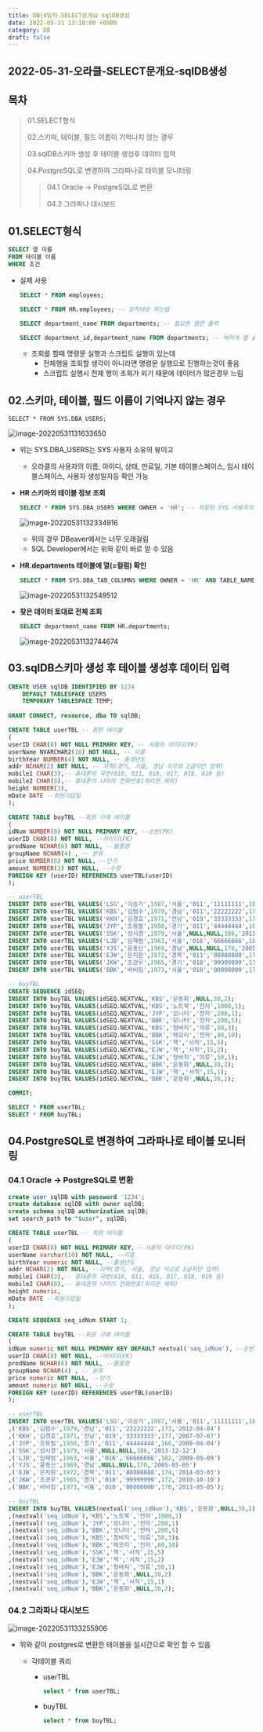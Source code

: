 ```yaml
---
title: DB|4일차.SELECT문개요 sqlDB생성
date: 2022-05-31 13:10:00 +0900
category: DB
draft: false
---
```


## 2022-05-31-오라클-SELECT문개요-sqlDB생성

## 목차

 >
 >01.SELECT형식
 >
 >02.스키마, 테이블, 필드 이름이 기억나지 않는 경우
 >
 >03.sqlDB스키마 생성 후 테이블 생성후 데이터 입력
 >
 >04.PostgreSQL로 변경하여 그라파나로 테이블 모니터링
 >
 >>04.1 Oracle -> PostgreSQL로 변환
 >>
 >>04.2 그라파나 대시보드 
 >

## 01.SELECT형식

```sql
SELECT 열 이름
FROM 테이블 이름
WHERE 조건
```

- 실제 사용

  ```sql
  SELECT * FROM employees;
  
  SELECT * FROM HR.employees; -- 원칙대로 하는법
  
  SELECT department_name FROM departments; -- 필요한 열만 출력
  
  SELECT department_id,department_name FROM departments; -- 여러개 열 출력
  ```

  - 조회를 할때 명령문 실행과 스크립트 실행이 있는데 
    - 전체행을 조회할 생각이 아니라면 명령문 실행으로 진행하는것이 좋음
    - 스크립트 실행시 전체 행이 조회가 되기 때문에 데이터가 많은경우 느림

## 02.스키마, 테이블, 필드 이름이 기억나지 않는 경우

```sql\
SELECT * FROM SYS.DBA_USERS;
```

![image-20220531131633650](../../assets/img/post/2022-05-31-오라클-SELECT문개요-sqlDB생성/image-20220531131633650.png)

- 위는 SYS.DBA_USERS는 SYS 사용자 소유의 뷰이고

  - 오라클의 사용자의 이름, 아이디, 상태, 만료일, 기본 테이블스페이스, 임시 테이블스페이스, 사용자 생성일자등 확인 가능

- **HR 스키마의 테이블 정보 조회**

  ```sql
  SELECT * FROM SYS.DBA_USERS WHERE OWNER = 'HR'; -- 저장된 SYS 사용자의 테이블 조회
  ```

  ![image-20220531132334916](../../assets/img/post/2022-05-31-오라클-SELECT문개요-sqlDB생성/image-20220531132334916.png)

  - 위의 경우 DBeaver에서는 너무 오래걸림
  - SQL Developer에서는 위와 같이 바로 알 수 있음

- **HR.departments 테이블에 열(=컬럼) 확인**

  ```sql
  SELECT * FROM SYS.DBA_TAB_COLUMNS WHERE OWNER = 'HR' AND TABLE_NAME = 'DEPARTMENTS'; -- 테이블의 컬럼 이름 형식 확인
  ```

  ![image-20220531132549512](../../assets/img/post/2022-05-31-오라클-SELECT문개요-sqlDB생성/image-20220531132549512.png)

- **찾은 데이터 토대로 전체 조회**

  ```sql
  SELECT department_name FROM HR.departments;
  ```

  ![image-20220531132744674](../../assets/img/post/2022-05-31-오라클-SELECT문개요-sqlDB생성/image-20220531132744674.png)

## 03.sqlDB스키마 생성 후 테이블 생성후 데이터 입력

```sql
CREATE USER sqlDB IDENTIFIED BY 1234
	DEFAULT TABLESPACE USERS
	TEMPORARY TABLESPACE TEMP;
	
GRANT CONNECT, resource, dba TO sqlDB;

CREATE TABLE userTBL -- 회원 테이블
(
userID CHAR(8) NOT NULL PRIMARY KEY, -- 사용자 아이디(PK)
userName NVARCHAR2(10) NOT NULL, -- 이름
birthYear NUMBER(4) NOT NULL, -- 출생년도
addr NCHAR(2) NOT NULL, -- 지역(경기, 서울, 경남 식으로 2글자만 입력) 
mobile1 CHAR(3),-- 휴대폰의 국번(010, 011, 016, 017, 018, 019 등)
mobile2 CHAR(8),-- 휴대폰의 나머지 전화번호(하이픈 제외)
height NUMBER(3),
mDate DATE --회원가입일
);

CREATE TABLE buyTBL --회원 구매 테이블
(
idNum NUMBER(8) NOT NULL PRIMARY KEY, --순번(PK)
userID CHAR(8) NOT NULL, --아이디(FK) 
prodName NCHAR(6) NOT NULL, --물품명
groupName NCHAR(4) , -- 분류
price NUMBER(8) NOT NULL, --단가
amount NUMBER(3) NOT NULL, --수량
FOREIGN KEY (userID) REFERENCES userTBL(userID)
);

-- userTBL
INSERT INTO userTBL VALUES('LSG','이승기',1987,'서울','011','11111111',182,'2008-08-08');
INSERT INTO userTBL VALUES('KBS','김범수',1979,'경남','011','22222222',173,'2012-04-04');
INSERT INTO userTBL VALUES('KKH','김경호',1971,'전남','019','33333333',177,'2007-07-07');
INSERT INTO userTBL VALUES('JYP','조용필',1950,'경기','011','44444444',166,'2009-04-04');
INSERT INTO userTBL VALUES('SSK','성시경',1979,'서울',NULL,NULL,186,'2013-12-12');
INSERT INTO userTBL VALUES('LJB','임재범',1963,'서울','016','66666666',182,'2009-09-09');
INSERT INTO userTBL VALUES('YJS','윤종신',1969,'경남',NULL,NULL,170,'2005-05-05');
INSERT INTO userTBL VALUES('EJW','은지원',1972,'경북','011','88888888',174,'2014-03-03');
INSERT INTO userTBL VALUES('JKW','조관우',1965,'경기','018','99999999',172,'2010-10-10');
INSERT INTO userTBL VALUES('BBK','바비킴',1973,'서울','010','00000000',176,'2013-05-05');

-- buyTBL
CREATE SEQUENCE idSEQ;
INSERT INTO buyTBL VALUES(idSEQ.NEXTVAL,'KBS','운동화',NULL,30,2);
INSERT INTO buyTBL VALUES(idSEQ.NEXTVAL,'KBS','노트북','전자',1000,1);
INSERT INTO buyTBL VALUES(idSEQ.NEXTVAL,'JYP','모니터','전자',200,1);
INSERT INTO buyTBL VALUES(idSEQ.NEXTVAL,'BBK','모니터','전자',200,5);
INSERT INTO buyTBL VALUES(idSEQ.NEXTVAL,'KBS','청바지','의류',50,3);
INSERT INTO buyTBL VALUES(idSEQ.NEXTVAL,'BBK','메모리','전자',80,10);
INSERT INTO buyTBL VALUES(idSEQ.NEXTVAL,'SSK','책','서적',15,5);
INSERT INTO buyTBL VALUES(idSEQ.NEXTVAL,'EJW','책','서적',15,2);
INSERT INTO buyTBL VALUES(idSEQ.NEXTVAL,'EJW','청바지','의류',50,1);
INSERT INTO buyTBL VALUES(idSEQ.NEXTVAL,'BBK','운동화',NULL,30,2);
INSERT INTO buyTBL VALUES(idSEQ.NEXTVAL,'EJW','책','서적',15,1);
INSERT INTO buyTBL VALUES(idSEQ.NEXTVAL,'BBK','운동화',NULL,30,2);

COMMIT;

SELECT * FROM userTBL;
SELECT * FROM buyTBL;
```

## 04.PostgreSQL로 변경하여 그라파나로 테이블 모니터링

### 04.1 Oracle -> PostgreSQL로 변환

```sql
create user sqlDB with password '1234';
create database sqlDB with owner sqlDB;
create schema sqlDB authorization sqlDB;
set search_path to "$user", sqlDB;

CREATE TABLE userTBL -- 회원 테이블
(
userID CHAR(8) NOT NULL PRIMARY KEY, --사용자 아이디(PK)
userName varchar(10) NOT NULL, --이름
birthYear numeric NOT NULL, --출생년도
addr NCHAR(2) NOT NULL, --지역(경기, 서울, 경남 식으로 2글자만 입력) 
mobile1 CHAR(3),-- 휴대폰의 국번(010, 011, 016, 017, 018, 019 등)
mobile2 CHAR(8),-- 휴대폰의 나머지 전화번호(하이픈 제외)
height numeric,
mDate DATE --회원가입일
);

CREATE SEQUENCE seq_idNum START 1;

CREATE TABLE buyTBL --회원 구매 테이블
(
idNum numeric NOT NULL PRIMARY KEY DEFAULT nextval('seq_idNum'), --순번(PK)
userID CHAR(8) NOT NULL, --아이디(FK) 
prodName NCHAR(6) NOT NULL, --물품명
groupName NCHAR(4) , -- 분류
price numeric NOT NULL, --단가
amount numeric NOT NULL, --수량
FOREIGN KEY (userID) REFERENCES userTBL(userID)
);

-- userTBL
INSERT INTO userTBL VALUES('LSG','이승기',1987,'서울','011','11111111',182,'2008-08-08')
,('KBS','김범수',1979,'경남','011','22222222',173,'2012-04-04')
,('KKH','김경호',1971,'전남','019','33333333',177,'2007-07-07')
,('JYP','조용필',1950,'경기','011','44444444',166,'2009-04-04')
,('SSK','성시경',1979,'서울',NULL,NULL,186,'2013-12-12')
,('LJB','임재범',1963,'서울','016','66666666',182,'2009-09-09')
,('YJS','윤종신',1969,'경남',NULL,NULL,170,'2005-05-05')
,('EJW','은지원',1972,'경북','011','88888888',174,'2014-03-03')
,('JKW','조관우',1965,'경기','018','99999999',172,'2010-10-10')
,('BBK','바비킴',1973,'서울','010','00000000',176,'2013-05-05');

-- buyTBL
INSERT INTO buyTBL VALUES(nextval('seq_idNum'),'KBS','운동화',NULL,30,2)
,(nextval('seq_idNum'),'KBS','노트북','전자',1000,1)
,(nextval('seq_idNum'),'JYP','모니터','전자',200,1)
,(nextval('seq_idNum'),'BBK','모니터','전자',200,5)
,(nextval('seq_idNum'),'KBS','청바지','의류',50,3)s
,(nextval('seq_idNum'),'BBK','메모리','전자',80,10)
,(nextval('seq_idNum'),'SSK','책','서적',15,5)
,(nextval('seq_idNum'),'EJW','책','서적',15,2)
,(nextval('seq_idNum'),'EJW','청바지','의류',50,1)
,(nextval('seq_idNum'),'BBK','운동화',NULL,30,2)
,(nextval('seq_idNum'),'EJW','책','서적',15,1)
,(nextval('seq_idNum'),'BBK','운동화',NULL,30,2);
```

### 04.2 그라파나 대시보드 

![image-20220531133255906](../../assets/img/post/2022-05-31-오라클-SELECT문개요-sqlDB생성/image-20220531133255906.png)

- 위와 같이 postgres로 변환한 테이블을 실시간으로 확인 할 수 있음

  - 각테이블 쿼리

    - userTBL

      ```sql
      select * from userTBL;
      ```

    - buyTBL

      ```sql
      select * from buyTBL;
      ```

      

    